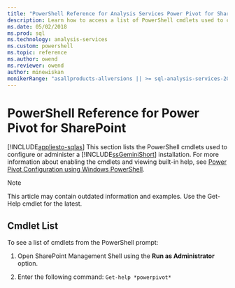 ```yaml
---
title: "PowerShell Reference for Analysis Services Power Pivot for SharePoint | Microsoft Docs"
description: Learn how to access a list of PowerShell cmdlets used to configure or administer a Power Pivot for SharePoint installation.
ms.date: 05/02/2018
ms.prod: sql
ms.technology: analysis-services
ms.custom: powershell
ms.topic: reference
ms.author: owend
ms.reviewer: owend
author: minewiskan
monikerRange: "asallproducts-allversions || >= sql-analysis-services-2016"
---
```

# PowerShell Reference for Power Pivot for SharePoint
[!INCLUDE[appliesto-sqlas](../includes/appliesto-sqlas.md)]
  This section lists the PowerShell cmdlets used to configure or administer a [!INCLUDE[ssGeminiShort](../includes/ssgeminishort-md.md)] installation. For more information about enabling the cmdlets and viewing built-in help, see [Power Pivot Configuration using Windows PowerShell](../power-pivot-for-sharepoint-ssas.md).  

>[!NOTE] 
>This article may contain outdated information and examples. Use the Get-Help cmdlet for the latest.
  
## Cmdlet List  
 To see a list of cmdlets from the PowerShell prompt:  
  
1.  Open SharePoint Management Shell using the **Run as Administrator** option.  
  
2.  Enter the following command: `Get-help *powerpivot*`  
